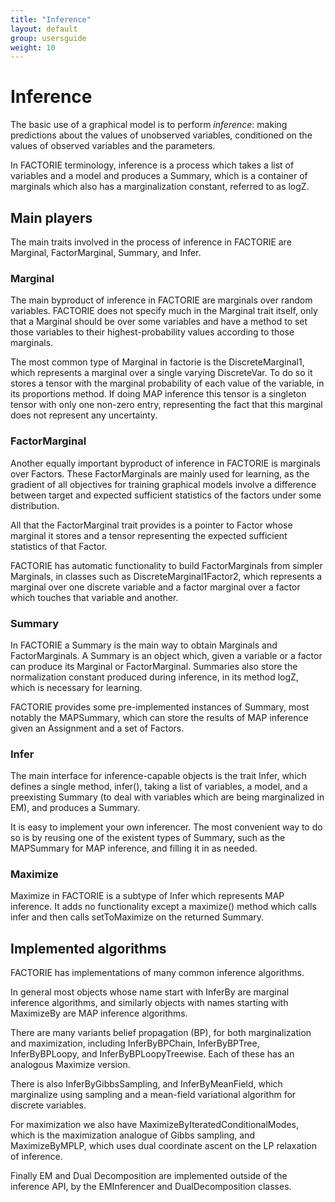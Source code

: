 ```yaml
---
title: "Inference"
layout: default
group: usersguide
weight: 10
---
```



# Inference

The basic use of a graphical model is to perform _inference_: making
predictions about the values of unobserved variables, conditioned on
the values of observed variables and the parameters.

In FACTORIE terminology, inference is a process which takes a list of
variables and a model and produces a Summary, which is a container of
marginals which also has a marginalization constant, referred to as logZ.

## Main players

The main traits involved in the process of inference in FACTORIE are
Marginal, FactorMarginal, Summary, and Infer.

### Marginal

The main byproduct of inference in FACTORIE are marginals over random
variables. FACTORIE does not specify much in the Marginal trait itself,
only that a Marginal should be over some variables and have a method to
set those variables to their highest-probability values according to those
marginals.

The most common type of Marginal in factorie is the DiscreteMarginal1,
which represents a marginal over a single varying DiscreteVar. To do so it
stores a tensor with the marginal probability of each value of the
variable, in its proportions method. If doing MAP inference this tensor
is a singleton tensor with only one non-zero entry, representing the fact
that this marginal does not represent any uncertainty.

### FactorMarginal

Another equally important byproduct of inference in FACTORIE is marginals
over Factors. These FactorMarginals are mainly used for learning, as the
gradient of all objectives for training graphical models involve a
difference between target and expected sufficient statistics of the factors
under some distribution.

All that the FactorMarginal trait provides is a pointer to Factor whose
marginal it stores and a tensor representing the expected sufficient
statistics of that Factor.

FACTORIE has automatic functionality to build FactorMarginals from simpler
Marginals, in classes such as DiscreteMarginal1Factor2, which represents
a marginal over one discrete variable and a factor marginal over a factor
which touches that variable and another.

### Summary

In FACTORIE a Summary is the main way to obtain Marginals and
FactorMarginals. A Summary is an object which, given a variable or a factor
can produce its Marginal or FactorMarginal. Summaries also store the
normalization constant produced during inference, in its method logZ,
which is necessary for learning.

FACTORIE provides some pre-implemented instances of Summary, most
notably the MAPSummary, which can store the results of MAP inference given
an Assignment and a set of Factors.

### Infer

The main interface for inference-capable objects is the trait Infer,
which defines a single method, infer(), taking a list of variables, a
model, and a preexisting Summary (to deal with variables which are being
marginalized in EM), and produces a Summary.

It is easy to implement your own inferencer. The most convenient way
to do so is by reusing one of the existent types of Summary, such as the
MAPSummary for MAP inference, and filling it in as needed.

### Maximize

Maximize in FACTORIE is a subtype of Infer which represents MAP inference.
It adds no functionality except a maximize() method which calls infer and
then calls setToMaximize on the returned Summary.

## Implemented algorithms

FACTORIE has implementations of many common inference algorithms.

In general most objects whose name start with InferBy are marginal
inference algorithms, and similarly objects with names starting with
MaximizeBy are MAP inference algorithms.

There are many variants belief propagation (BP), for both marginalization and
maximization, including InferByBPChain, InferByBPTree, InferByBPLoopy, and
InferByBPLoopyTreewise. Each of these has an analogous Maximize version.

There is also InferByGibbsSampling, and InferByMeanField, which marginalize
using sampling and a mean-field variational algorithm for discrete variables.

For maximization we also have MaximizeByIteratedConditionalModes, which is
the maximization analogue of Gibbs sampling, and MaximizeByMPLP, which
uses dual coordinate ascent on the LP relaxation of inference.

Finally EM and Dual Decomposition are implemented outside of the inference
API, by the EMInferencer and DualDecomposition classes.

